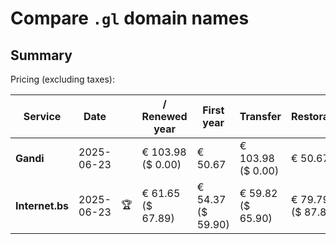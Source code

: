 # Compare `.gl` domain names

## Summary

Pricing (excluding taxes):

| Service | Date |  | / Renewed year | First year | Transfer | Restoration |
|--|--|--|--|--|--|--|
| **Gandi** | 2025-06-23 |  | € 103.98<br>($ 0.00) | € 50.67 | € 103.98<br>($ 0.00) | € 50.67 |
| **Internet.bs** | 2025-06-23 | 🏆 | € 61.65<br>($ 67.89) | € 54.37<br>($ 59.90) | € 59.82<br>($ 65.90) | € 79.79<br>($ 87.89) |

